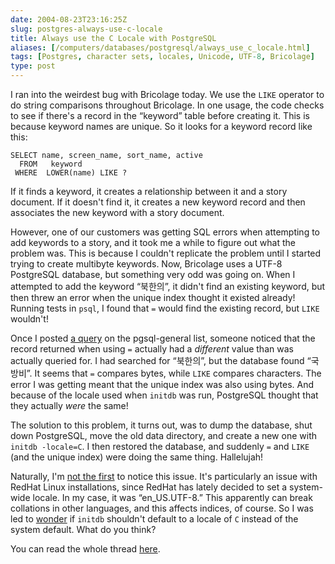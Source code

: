 ```yaml
--- 
date: 2004-08-23T23:16:25Z
slug: postgres-always-use-c-locale
title: Always use the C Locale with PostgreSQL
aliases: [/computers/databases/postgresql/always_use_c_locale.html]
tags: [Postgres, character sets, locales, Unicode, UTF-8, Bricolage]
type: post
---
```


I ran into the weirdest bug with Bricolage today. We use the `LIKE` operator to
do string comparisons throughout Bricolage. In one usage, the code checks to see
if there's a record in the “keyword” table before creating it. This is because
keyword names are unique. So it looks for a keyword record like this:

``` postgres
SELECT name, screen_name, sort_name, active
  FROM   keyword
 WHERE  LOWER(name) LIKE ?
```

If it finds a keyword, it creates a relationship between it and a story
document. If it doesn't find it, it creates a new keyword record and then
associates the new keyword with a story document.

However, one of our customers was getting SQL errors when attempting to add
keywords to a story, and it took me a while to figure out what the problem was.
This is because I couldn't replicate the problem until I started trying to
create multibyte keywords. Now, Bricolage uses a UTF-8 PostgreSQL database, but
something very odd was going on. When I attempted to add the keyword “북한의”,
it didn't find an existing keyword, but then threw an error when the unique
index thought it existed already! Running tests in `psql`, I found that `=`
would find the existing record, but `LIKE` wouldn't!

Once I posted [a query] on the pgsql-general list, someone noticed that the
record returned when using `=` actually had a *different* value than was
actually queried for. I had searched for “북한의”, but the database found
“국방비”. It seems that `=` compares bytes, while `LIKE` compares characters.
The error I was getting meant that the unique index was also using bytes. And
because of the locale used when `initdb` was run, PostgreSQL thought that they
actually *were* the same!

The solution to this problem, it turns out, was to dump the database, shut down
PostgreSQL, move the old data directory, and create a new one with
`initdb -locale=C`. I then restored the database, and suddenly `=` and `LIKE`
(and the unique index) were doing the same thing. Hallelujah!

Naturally, I'm [not the first] to notice this issue. It's particularly an issue
with RedHat Linux installations, since RedHat has lately decided to set a
system-wide locale. In my case, it was “en\_US.UTF-8.” This apparently can break
collations in other languages, and this affects indices, of course. So I was led
to [wonder] if `initdb` shouldn't default to a locale of `C` instead of the
system default. What do you think?

You can read the whole thread [here].

  [a query]: http://archives.postgresql.org/pgsql-general/2004-08/msg01079.php
    "I ask about the issue"
  [not the first]: http://archives.postgresql.org/pgsql-general/2004-08/msg01118.php
    "Tatsuo Ishii sets the record straight"
  [wonder]: http://archives.postgresql.org/pgsql-general/2004-08/msg01120.php
    "I pop the locale question"
  [here]: http://archives.postgresql.org/pgsql-general/2004-08/threads.php#01079
    "The full discussion"
